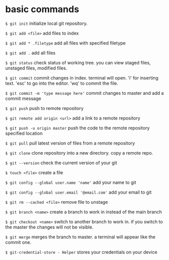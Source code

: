 # basic commands

`$ git init`
initialize local git repository.

`$ git add <file>`
add files to index

`$ git add * .filetype`
add all files with specified filetype

`$ git add .`
add all files

`$ git status`
check status of working tree. you can view staged files, unstaged files, modified files.

`$ git commit`
commit changes in index. terminal will open. 'i' for inserting text.
'esc' to go into the editor. 'wq' to commit the file.

`$ git commit -m 'type message here'`
commit changes to master and add a commit message

`$ git push`
push to remote repository

`$ git remote add origin <url>`
add a link to a remote repository

`$ git push -u origin master`
push the code to the remote repository specified location

`$ git pull`
pull latest version of files from a remote repository

`$ git clone`
clone repository into a new directory. copy a remote repo.

`$ git --version`
check the current version of your git

`$ touch <file>`
create a file

`$ git config --global user.name 'name'`
add your name to git

`$ git config --global user.email '@email.com'`
add your email to git

`$ git rm --cached <file>`
remove file to unstage

`$ git branch <name>`
create a branch to work in instead of the main branch

`$ git checkout <name>`
switch to another branch to work in. if you switch to the master
the changes will not be visible.

`$ git merge`
merges the branch to master. a terminal will appear like the
commit one.

`$ git-credential-store - Helper`
stores your credentials on your device